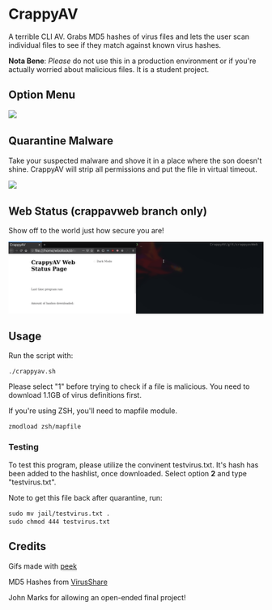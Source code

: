 # CrappyAV

A terrible CLI AV. Grabs MD5 hashes of virus files and lets the user scan individual files to see if they match against known virus hashes.

**Nota Bene**:
*Please* do not use this in a production environment or if you're actually worried about malicious files. It is a student project.


## Option Menu
![](img/crappyavheader.png)



## Quarantine Malware

Take your suspected malware and shove it in a place where the son doesn't shine. CrappyAV will strip all permissions and put the file in virtual timeout.

![](img/hashcheck.gif)

## Web Status (crappavweb branch only)

Show off to the world just how secure you are!

![](img/web1.gif)

## Usage

Run the script with:

```
./crappyav.sh
```

Please select "1" before trying to check if a file is malicious. You need to download 1.1GB of virus definitions first.



If you're using ZSH, you'll need to mapfile module.

```
zmodload zsh/mapfile
```



### Testing

To test this program, please utilize the convinent testvirus.txt. It's hash has been added to the hashlist, once downloaded. Select option **2** and type "testvirus.txt".

Note to get this file back after quarantine, run:
```
sudo mv jail/testvirus.txt .
sudo chmod 444 testvirus.txt
```

## Credits

Gifs made with [peek](https://github.com/phw/peek)

MD5 Hashes from [VirusShare](https://virusshare.com/hashes.4n6)

John Marks for allowing an open-ended final project!